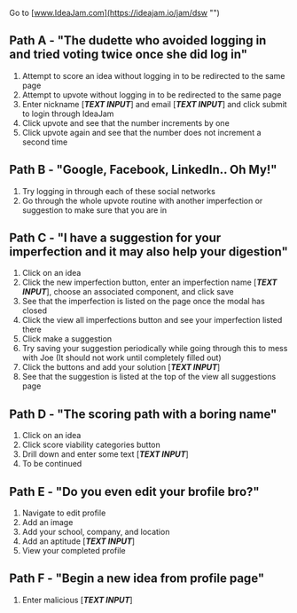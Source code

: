 Go to [www.IdeaJam.com](https://ideajam.io/jam/dsw "")

Path A - "The dudette who avoided logging in and tried voting twice once she did log in"
-----
1.  Attempt to score an idea without logging in to be redirected to the same page
2.  Attempt to upvote without logging in to be redirected to the same page
3.  Enter nickname [***TEXT INPUT***] and email [***TEXT INPUT***] and click submit to login through IdeaJam
4.  Click upvote and see that the number increments by one
5.  Click upvote again and see that the number does not increment a second time

Path B - "Google, Facebook, LinkedIn.. Oh My!"
-----
1.  Try logging in through each of these social networks
2.  Go through the whole upvote routine with another imperfection or suggestion to make sure that you are in

Path C - "I have a suggestion for your imperfection and it may also help your digestion"
-----
1.  Click on an idea
2.  Click the new imperfection button, enter an imperfection name [***TEXT INPUT***], choose an associated component, and click save
3.  See that the imperfection is listed on the page once the modal has closed
4.  Click the view all imperfections button and see your imperfection listed there
5.  Click make a suggestion
6.  Try saving your suggestion periodically while going through this to mess with Joe (It should not work until completely filled out)
7.  Click the buttons and add your solution [***TEXT INPUT***]
8.  See that the suggestion is listed at the top of the view all suggestions page

Path D - "The scoring path with a boring name"
-----
1.  Click on an idea
2.  Click score viability categories button
3.  Drill down and enter some text [***TEXT INPUT***]
4.  To be continued

Path E - "Do you even edit your brofile bro?"
-----
1.  Navigate to edit profile
2.  Add an image
3.  Add your school, company, and location
4.  Add an aptitude [***TEXT INPUT***]
5.  View your completed profile

Path F - "Begin a new idea from profile page"
-----
1.  Enter malicious [***TEXT INPUT***]